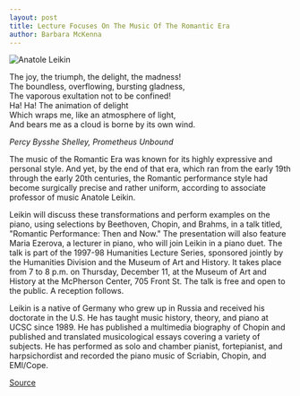 ```yaml
---
layout: post
title: Lecture Focuses On The Music Of The Romantic Era
author: Barbara McKenna
---
```


![Anatole Leikin][3]

The joy, the triumph, the delight, the madness!  
The boundless, overflowing, bursting gladness,  
The vaporous exultation not to be confined!  
Ha! Ha! The animation of delight  
Which wraps me, like an atmosphere of light,  
And bears me as a cloud is borne by its own wind.

_Percy Bysshe Shelley, Prometheus Unbound_

The music of the Romantic Era was known for its highly expressive and personal style. And yet, by the end of that era, which ran from the early 19th through the early 20th centuries, the Romantic performance style had become surgically precise and rather uniform, according to associate professor of music Anatole Leikin.

Leikin will discuss these transformations and perform examples on the piano, using selections by Beethoven, Chopin, and Brahms, in a talk titled, "Romantic Performance: Then and Now." The presentation will also feature Maria Ezerova, a lecturer in piano, who will join Leikin in a piano duet. The talk is part of the 1997-98 Humanities Lecture Series, sponsored jointly by the Humanities Division and the Museum of Art and History. It takes place from 7 to 8 p.m. on Thursday, December 11, at the Museum of Art and History at the McPherson Center, 705 Front St. The talk is free and open to the public. A reception follows.

Leikin is a native of Germany who grew up in Russia and received his doctorate in the U.S. He has taught music history, theory, and piano at UCSC since 1989. He has published a multimedia biography of Chopin and published and translated musicological essays covering a variety of subjects. He has performed as solo and chamber pianist, fortepianist, and harpsichordist and recorded the piano music of Scriabin, Chopin, and EMI/Cope.

[3]: http://www1.ucsc.edu/oncampus/art/leikin_anatole.97-11-24.gif

[Source](http://www1.ucsc.edu/oncampus/currents/97-11-24/leikin.htm "Permalink to Anatole Leikin to deliver Humanities Lecture: 11-24-97")
